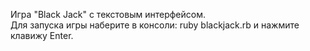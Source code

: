 Игра "Black Jack" с текстовым интерфейсом.  
Для запуска игры наберите в консоли: ruby blackjack.rb и нажмите клавижу Enter.  
